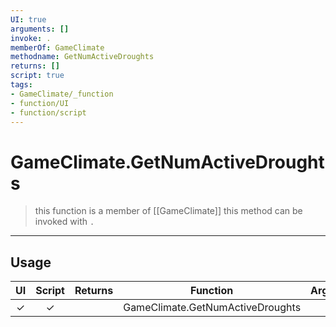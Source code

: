 ```yaml
---
UI: true
arguments: []
invoke: .
memberOf: GameClimate
methodname: GetNumActiveDroughts
returns: []
script: true
tags:
- GameClimate/_function
- function/UI
- function/script
---
```

# GameClimate.GetNumActiveDroughts
> this function is a member of [[GameClimate]]
> this method can be invoked with `.`
-----
## Usage
|  UI | Script | Returns | Function | Arguments |
|:---:|:------:|-------:|:--------:|:---------|
|✓|✓||GameClimate.GetNumActiveDroughts||

